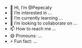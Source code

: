 - 👋 Hi, I’m @Pepecaty
- 👀 I’m interested in ...
- 🌱 I’m currently learning ...
- 💞️ I’m looking to collaborate on ...
- 📫 How to reach me ...
- 😄 Pronouns: ...
- ⚡ Fun fact: ...

<!---
Pepecaty/Pepecaty is a ✨ special ✨ repository because its `README.md` (this file) appears on your GitHub profile.
You can click the Preview link to take a look at your changes.
--->
